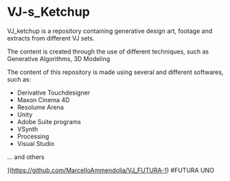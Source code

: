 # VJ-s_Ketchup
VJ_ketchup is a repository containing generative design art, footage and extracts from different VJ sets.

The content is created through the use of different techniques, such as Generative Algorithms, 3D Modeling 

The content of this repository is made using several and different softwares, such as:

- Derivative Touchdesigner
- Maxon Cinema 4D
- Resolume Arena
- Unity 
- Adobe Suite programs
- VSynth
- Processing
- Visual Studio

... and others



](https://github.com/MarcelloAmmendolia/VJ_FUTURA-1) #FUTURA UNO

